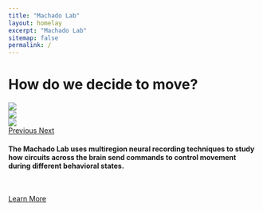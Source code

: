 ```yaml
---
title: "Machado Lab"
layout: homelay
excerpt: "Machado Lab"
sitemap: false
permalink: /
---
```


<h1 class="heading-1">How do we decide to move?</h1>

<div markdown="0" id="carousel" class="carousel slide" data-ride="carousel" data-interval="12000" data-pause="hover" >
    <!-- Items -->
    <div class="carousel-inner" markdown="0">
        <div class="item active">
            <img src="{{ site.url }}{{ site.baseurl }}/images/carousel/multiregion.png"/>
        </div>
        <div class="item">
            <img src="{{ site.url }}{{ site.baseurl }}/images/carousel/interareal_nt.png"/>
        </div>
        <div class="item">
            <img src="{{ site.url }}{{ site.baseurl }}/images/carousel/dynamics_nt.png"/>
        </div>
    </div>
  <a class="left carousel-control" href="#carousel" role="button" data-slide="prev">
    <span class="glyphicon glyphicon-chevron-left" aria-hidden="true"></span>
    <span class="sr-only">Previous</span>
  </a>
  <a class="right carousel-control" href="#carousel" role="button" data-slide="next">
    <span class="glyphicon glyphicon-chevron-right" aria-hidden="true"></span>
    <span class="sr-only">Next</span>
  </a>
</div>

#### The Machado Lab uses multiregion neural recording techniques to study how circuits across the brain send commands to control movement during different behavioral states.

<br/>

<a href="{{ site.url }}{{ site.baseurl }}/research" role="button" class="btn btn-info btn-lg learn-more-btn">Learn More</a>

<br/><br/><br/><br/>

